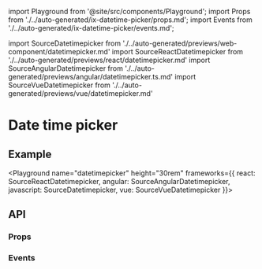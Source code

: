 import Playground from '@site/src/components/Playground';
import Props from './../auto-generated/ix-datetime-picker/props.md';
import Events from './../auto-generated/ix-datetime-picker/events.md';

import SourceDatetimepicker from './../auto-generated/previews/web-component/datetimepicker.md'
import SourceReactDatetimepicker from './../auto-generated/previews/react/datetimepicker.md'
import SourceAngularDatetimepicker from './../auto-generated/previews/angular/datetimepicker.ts.md'
import SourceVueDatetimepicker from './../auto-generated/previews/vue/datetimepicker.md'

# Date time picker

## Example

<Playground
name="datetimepicker" height="30rem"
frameworks={{
  react: SourceReactDatetimepicker,
  angular: SourceAngularDatetimepicker,
  javascript: SourceDatetimepicker,
  vue: SourceVueDatetimepicker
}}></Playground>

<!-- Re-add this when migrating to the rework components -->
<!-- ## Translation
The `ix-date-picker` uses the DayJS locale for the translations of the names of the weekdays and months. To change the default english translation you have to import the desired DayJS locale. Please refer to the [DayJS documentation](https://day.js.org/docs/en/i18n/loading-into-browser) or the examples below.

```html
<script src="https://cdn.jsdelivr.net/npm/dayjs@1/dayjs.min.js"></script>
<script src="https://cdn.jsdelivr.net/npm/dayjs@1/locale/de.js"></script>

<ix-datetime-picker></ix-datetime-picker>

<script>
  document.querySelector('ix-datetime-picker-rework').dayJsLocale = window.dayjs_locale_de;
</script>
```

Or

```tsx
import dayjs from 'dayjs';

export default async () => {
  const locale = await import('dayjs/locale/de');
  return <IxDateTimePicker dayJsLocale={locale} />;
};
``` -->

## API

### Props

<Props />

### Events

<Events />
